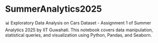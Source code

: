# SummerAnalytics2025
📊 Exploratory Data Analysis on Cars Dataset - Assignment 1 of Summer Analytics 2025 by IIT Guwahati. This notebook covers data manipulation, statistical queries, and visualization using Python, Pandas, and Seaborn.
